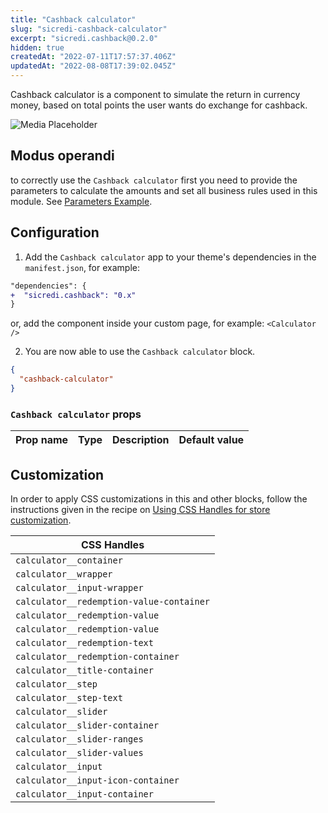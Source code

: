 ```yaml
---
title: "Cashback calculator"
slug: "sicredi-cashback-calculator"
excerpt: "sicredi.cashback@0.2.0"
hidden: true
createdAt: "2022-07-11T17:57:37.406Z"
updatedAt: "2022-08-08T17:39:02.045Z"
---
```

Cashback calculator is a component to simulate the return in currency money, based on total points the user wants do exchange for cashback.

![Media Placeholder](https://gitlab.com/acct.global/program-04/sicredi/sicredi.cashback/uploads/e3df03db57947f8bddae202224d888a0/image.png)


## Modus operandi

to correctly use the `Cashback calculator` first you need to provide the parameters to calculate the amounts and set all business rules used in this module.
See [Parameters Example](../parameters/PARAMETERS.md).

## Configuration

1. Add the `Cashback calculator` app to your theme's dependencies in the `manifest.json`, for example:

```diff
"dependencies": {
+  "sicredi.cashback": "0.x"
}
```

or, add the component inside your custom page, for example: `<Calculator />`

2. You are now able to use the `Cashback calculator` block.

```json
{
  "cashback-calculator"
}
```

### `Cashback calculator` props

| Prop name | Type | Description | Default value |
| --------- | ---- | ----------- | ------------- |

## Customization

In order to apply CSS customizations in this and other blocks, follow the instructions given in the recipe on [Using CSS Handles for store customization](https://vtex.io/docs/recipes/style/using-css-handles-for-store-customization).

| CSS Handles                              |
| ---------------------------------------- |
| `calculator__container`                  |
| `calculator__wrapper`                    |
| `calculator__input-wrapper`              |
| `calculator__redemption-value-container` |
| `calculator__redemption-value`           |
| `calculator__redemption-value`           |
| `calculator__redemption-text`            |
| `calculator__redemption-container`       |
| `calculator__title-container`            |
| `calculator__step`                       |
| `calculator__step-text`                  |
| `calculator__slider`                     |
| `calculator__slider-container`           |
| `calculator__slider-ranges`              |
| `calculator__slider-values`              |
| `calculator__input`                      |
| `calculator__input-icon-container`       |
| `calculator__input-container`            |